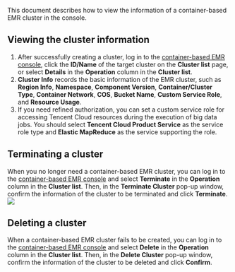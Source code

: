 This document describes how to view the information of a container-based EMR cluster in the console.

## Viewing the cluster information
1. After successfully creating a cluster, log in to the [container-based EMR console](https://console.cloud.tencent.com/emr/static/containerdeploy), click the **ID/Name** of the target cluster on the **Cluster list** page, or select **Details** in the **Operation** column in the **Cluster list**.
2. **Cluster Info** records the basic information of the EMR cluster, such as **Region Info**, **Namespace**, **Component Version**, **Container/Cluster Type**, **Container Network**, **COS**, **Bucket Name**, **Custom Service Role**, and **Resource Usage**.
3. If you need refined authorization, you can set a custom service role for accessing Tencent Cloud resources during the execution of big data jobs. You should select **Tencent Cloud Product Service** as the service role type and **Elastic MapReduce** as the service supporting the role.

## Terminating a cluster
When you no longer need a container-based EMR cluster, you can log in to the [container-based EMR console](https://console.cloud.tencent.com/emr/static/containerdeploy) and select **Terminate** in the **Operation** column in the **Cluster list**. Then, in the **Terminate Cluster** pop-up window, confirm the information of the cluster to be terminated and click **Terminate**.
![](https://qcloudimg.tencent-cloud.cn/raw/11f64ef8ad99b6e8fa8580b793da64ae.jpg)

## Deleting a cluster
When a container-based EMR cluster fails to be created, you can log in to the [container-based EMR console](https://console.cloud.tencent.com/emr/static/containerdeploy) and select **Delete** in the **Operation** column in the **Cluster list**. Then, in the **Delete Cluster** pop-up window, confirm the information of the cluster to be deleted and click **Confirm**.

